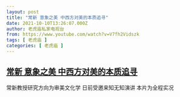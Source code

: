 ```yaml
---
layout: post
title: "常新 意象之美 中西方对美的本质追寻"
date: 2021-10-10T13:26:07.000Z
author: 老虎庙私家电视台
from: https://www.youtube.com/watch?v=V7fh2Vidszk
tags: [ 老虎庙 ]
categories: [ 老虎庙 ]
---
```

<!--1633872367000-->
[常新 意象之美 中西方对美的本质追寻](https://www.youtube.com/watch?v=V7fh2Vidszk)
------

<div>
常新教授研究方向为审美文化学 日前受邀来知无知演讲 本片为全程实况
</div>
